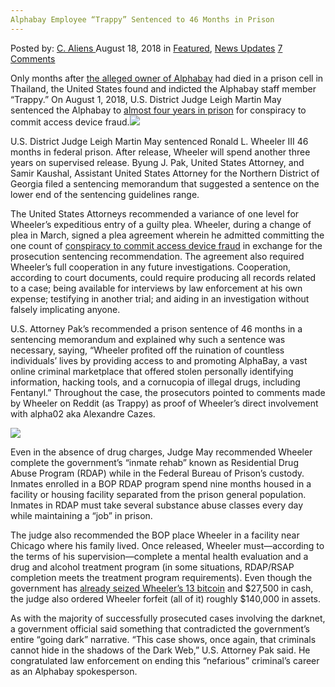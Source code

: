 ```yaml
---
Alphabay Employee “Trappy” Sentenced to 46 Months in Prison
---
```

<article class="post-listing post-26577 post type-post status-publish format-standard has-post-thumbnail hentry 
 tag-6634 tag-alphabay tag-months tag-prison tag-sentenced tag-trappy">
<div class="post-inner">
<span>Posted by: <a href="https://www.deepdotweb.com/author/caliens/" title="">C. Aliens </a></span>
<span>August 18, 2018</span>
<span>in <a href="https://www.deepdotweb.com/category/deepdot-news/" rel="category tag">Featured</a>, <a href="https://www.deepdotweb.com/category/news-updates/" rel="category tag">News Updates</a></span>
<span><a href="https://www.deepdotweb.com/2018/08/18/alphabay-employee-trappy-sentenced-to-46-months-in-prison/#comments">7 Comments</a></span>


<p>Only months after <a href="https://www.deepdotweb.com/2017/07/14/alleged-alphabay-admin-found-dead-bangkok-jail/">the alleged owner of Alphabay</a> had died in a prison cell in Thailand, the United States found and indicted the Alphabay staff member “Trappy.” On August 1, 2018, U.S. District Judge Leigh Martin May sentenced the Alphabay to <a href="https://www.justice.gov/usao-ndga/pr/alphabay-spokesperson-sentenced-federal-prison">almost four years in prison</a> for conspiracy to commit access device fraud.<img class="wp-image-26582 aligncenter" src="/imgs/2018/08/word-image-32.jpeg" srcset="/imgs/2018/08/word-image-32.jpeg 660w, /imgs/2018/08/word-image-32-300x150.jpeg 300w" sizes="(max-width: 660px) 100vw, 660px" /></p>
<p>U.S. District Judge Leigh Martin May sentenced Ronald L. Wheeler III 46 months in federal prison. After release, Wheeler will spend another three years on supervised release. Byung J. Pak, United States Attorney, and Samir Kaushal, Assistant United States Attorney for the Northern District of Georgia filed a sentencing memorandum that suggested a sentence on the lower end of the sentencing guidelines range.</p>
<p>The United States Attorneys recommended a variance of one level for Wheeler&#8217;s expeditious entry of a guilty plea. Wheeler, during a change of plea in March, signed a plea agreement wherein he admitted committing the one count of <a href="https://www.deepdotweb.com/2017/11/20/alphabay-mod-trappy-charged-fraud-atlanta/">conspiracy to commit access device fraud</a> in exchange for the prosecution sentencing recommendation. The agreement also required Wheeler&#8217;s full cooperation in any future investigations. Cooperation, according to court documents, could require producing all records related to a case; being available for interviews by law enforcement at his own expense; testifying in another trial; and aiding in an investigation without falsely implicating anyone.</p>
<p>U.S. Attorney Pak’s recommended a prison sentence of 46 months in a sentencing memorandum and explained why such a sentence was necessary, saying, “Wheeler profited off the ruination of countless individuals’ lives by providing access to and promoting AlphaBay, a vast online criminal marketplace that offered stolen personally identifying information, hacking tools, and a cornucopia of illegal drugs, including Fentanyl.” Throughout the case, the prosecutors pointed to comments made by Wheeler on Reddit (as Trappy) as proof of Wheeler’s direct involvement with alpha02 aka Alexandre Cazes.</p>
<p><img class="wp-image-26583" src="/imgs/2018/08/word-image-2.png" srcset="/imgs/2018/08/word-image-2.png 890w, /imgs/2018/08/word-image-2-300x116.png 300w" sizes="(max-width: 890px) 100vw, 890px" /></p>
<p>Even in the absence of drug charges, Judge May recommended Wheeler complete the government’s “inmate rehab” known as Residential Drug Abuse Program (RDAP) while in the Federal Bureau of Prison’s custody. Inmates enrolled in a BOP RDAP program spend nine months housed in a facility or housing facility separated from the prison general population. Inmates in RDAP must take several substance abuse classes every day while maintaining a “job” in prison.</p>
<p>The judge also recommended the BOP place Wheeler in a facility near Chicago where his family lived. Once released, Wheeler must—according to the terms of his supervision—complete a mental health evaluation and a drug and alcohol treatment program (in some situations, RDAP/RSAP completion meets the treatment program requirements). Even though the government has <a href="https://www.blockchain.com/btc/address/1ETgebRF41J3VXRZRkz767J4JmJ1zMKoTc">already seized Wheeler&#8217;s 13 bitcoin</a> and $27,500 in cash, the judge also ordered Wheeler forfeit (all of it) roughly $140,000 in assets.</p>
<p>As with the majority of successfully prosecuted cases involving the darknet, a government official said something that contradicted the government&#8217;s entire “going dark” narrative. “This case shows, once again, that criminals cannot hide in the shadows of the Dark Web,” U.S. Attorney Pak said. He congratulated law enforcement on ending this “nefarious” criminal’s career as an Alphabay spokesperson.</p>
</div>
<span style="display:none"><a href="https://www.deepdotweb.com/tag/46/" rel="tag">46</a> <a href="https://www.deepdotweb.com/tag/alphabay/" rel="tag">alphabay</a> <a href="https://www.deepdotweb.com/tag/employee/" rel="tag">employee</a> <a href="https://www.deepdotweb.com/tag/months/" rel="tag">months</a> <a href="https://www.deepdotweb.com/tag/prison/" rel="tag">prison</a> <a href="https://www.deepdotweb.com/tag/sentenced/" rel="tag">sentenced</a> <a href="https://www.deepdotweb.com/tag/trappy/" rel="tag">trappy</a></span> <span style="display:none" class="updated">2018-08-18<a href="https://www.deepdotweb.com/author/caliens/" title="Posts by C. Aliens" rel="author">C. Aliens</a></strong></div>
</div>
</article>

